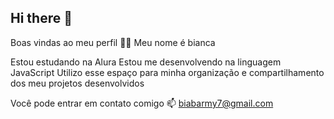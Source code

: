 ## Hi there 👋
Boas vindas ao meu perfil 💙💙
Meu nome é bianca

Estou estudando na Alura
Estou me desenvolvendo na linguagem JavaScript
Utilizo esse espaço para minha organização e compartilhamento dos meu projetos desenvolvidos

Você pode entrar em contato comigo 📫
biabarmy7@gmail.com
